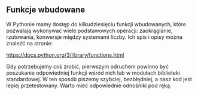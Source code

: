 ## Funkcje wbudowane

W Pythonie mamy dostęp do kilkudziesięciu funkcji wbudowanych, które pozwalają
wykonywać wiele podstawowych operacji: zaokrąglanie, rzutowania, konwersje
między systemami liczby. Ich spis i opisy można znaleźć na stronie:

https://docs.python.org/3/library/functions.html

Gdy potrzebujemy coś zrobić, pierwszym odruchem powinno być poszukanie
odpowiedniej funkcji wśród nich lub w modułach biblioteki standardowej. W ten
sposób piszemy szybciej, bezbłędniej, a nasz kod jest lepiej przetestowany.
Warto mieć odpowiednie odnośniki pod ręką.
